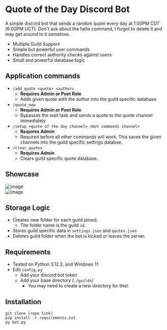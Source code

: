 
# Quote of the Day Discord Bot

A simple discord bot that sends a random quote every day at 1:00PM CDT (6:00PM UCT). Don't ask about the hello command, I forgot to delete it and may get around to it sometime.  

- Multiple Guild Support
- Simple but powerful user commands
- Handles correct authority checks against users
- Small and powerful database logic

## Application commands
- `/add_quote <quote> <author>`
    - **Requires Admin or Poet Role**
    - Adds given quote with the author into the guild specific database
- `/quote_now`
    - **Requires Admin or Poet Role**
    - Bypasses the wait task and sends a quote to the quote channel immediately
- `/setup <quote of the day channel> <bot commands channel>`
    - **Requires Admin**
    - Required before all other commands will work. This saves the given channels into the guild specific settings databse.
- `/clear_quotes`
    - **Requires Admin**
    - Clears guild specific quote database.

## Showcase
![image](https://github.com/sstock2005/qotd-bot/assets/144393153/ab289197-dabf-4190-94a0-2c490f489d96)  
![image](https://github.com/sstock2005/qotd-bot/assets/144393153/26de2d16-13b4-4fe2-b601-2162ad10d6c2)

## Storage Logic
- Creates new folder for each guild joined.
    - The folder name is the guild `id`.
- Stores guild specific data in `settings.json` and `quotes.json`
- Deletes guild folder when the bot is kicked or leaves the server.

## Requirements
- Tested on Python 3.12.3, and Windows 11
- Edit `config.py`
    - Add your discord bot token
    - Add your base directory (`./guilds`)
        - You may need to create a new directory for this!

## Installation
```
git clone [repo link]
pip install -r requirements.txt
py bot.py
``` 
